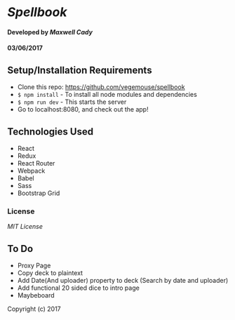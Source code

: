 # _Spellbook_

#### Developed by *Maxwell Cady*

#### 03/06/2017

## Setup/Installation Requirements

* Clone this repo: https://github.com/vegemouse/spellbook
* `$ npm install` - To install all node modules and dependencies
* `$ npm run dev` - This starts the server
* Go to localhost:8080, and check out the app!

## Technologies Used

* React
* Redux
* React Router
* Webpack
* Babel
* Sass
* Bootstrap Grid

### License

*MIT License*

## To Do

* Proxy Page
* Copy deck to plaintext
* Add Date(And uploader) property to deck (Search by date and uploader)
* Add functional 20 sided dice to intro page
* Maybeboard

Copyright (c) 2017
